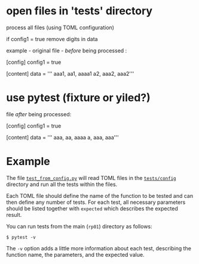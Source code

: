 # open files in 'tests' directory

process all files (using TOML configuration)

if config1 = true 
  remove digits in data
  
  
example - original file - *before* being processed :

[config]
config1 = true

[content]
data = '''
aaa1, aa1, aaaa1
a2, aaa2, aaa2'''


# use pytest (fixture or yiled?)

file *after* being processed:

[config]
config1 = true

[content]
data = '''
aaa, aa, aaaa
a, aaa, aaa'''


# Example

The file [`test_from_config.py`](tests/test_from_config.py) will read TOML files in the [`tests/config`](tests/config/) directory and run all the tests within the files.

Each TOML file should define the name of the function to be tested and can then define any number of tests. For each test, all necessary parameters should be listed together with `expected` which describes the expected result.

You can run tests from the main (`rp01`) directory as follows:

```console
$ pytest -v
```

The `-v` option adds a little more information about each test, describing the function name, the parameters, and the expected value.
